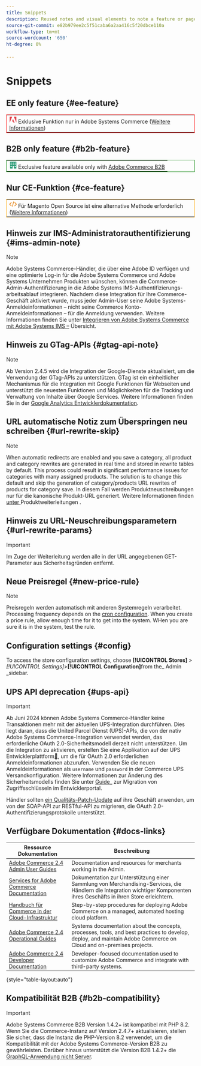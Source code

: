 ```yaml
---
title: Snippets
description: Reused notes and visual elements to note a feature or page applying to a specific edition
source-git-commit: e82b979ee2c5f51caba6a2aa416c5f20dbce110a
workflow-type: tm+mt
source-wordcount: '650'
ht-degree: 0%

---
```


# Snippets

## EE only feature {#ee-feature}

<table style="border:1px solid red">
<tr><td><img alt="Adobe Commerce-Funktion" src="../assets/adobe-logo.svg" width="20" height="20" /> Exklusive Funktion nur in Adobe Systems Commerce (<a href="https://experienceleague.adobe.com/docs/commerce-admin/user-guides/home.html#product-editions">Weitere Informationen</a>)</td></tr>
</table>

## B2B only feature {#b2b-feature}

<table style="border:1px solid green">
<tr><td><img alt="Adobe Commerce B2B feature" src="../assets/b2b.svg" width="20" height="20" /> Exclusive feature available only with <a href="https://experienceleague.adobe.com/docs/commerce-admin/b2b/introduction.html?lang=en">Adobe Commerce B2B</a></td></tr>
</table>

## Nur CE-Funktion {#ce-feature}

<table style="border:1px solid orange">
<tr><td><img alt="Funktion Magento Open Source" src="../assets/open-source.svg" width="20" height="20" /> Für Magento Open Source ist eine alternative Methode erforderlich (<a href="https://experienceleague.adobe.com/docs/commerce-admin/user-guides/home.html#product-editions">Weitere Informationen</a>)</td></tr>
</table>

## Hinweis zur IMS-Administratorauthentifizierung {#ims-admin-note}

>[!NOTE]
>
>Adobe Systems Commerce-Händler, die über eine Adobe ID verfügen und eine optimierte Log-in für die Adobe Systems Commerce und Adobe Systems Unternehmen Produkten wünschen, können die Commerce-Admin-Authentifizierung in die Adobe Systems IMS-Authentifizierungs-arbeitsablauf integrieren. Nachdem diese Integration für Ihre Commerce-Geschäft aktiviert wurde, muss jeder Admin-User seine Adobe Systems-Anmeldeinformationen – nicht seine Commerce Konto-Anmeldeinformationen – für die Anmeldung verwenden. Weitere Informationen finden Sie unter [Integrieren von Adobe Systems Commerce mit Adobe Systems IMS –](/help/getting-started/adobe-ims-integration-overview.md) Übersicht.

## Hinweis zu GTag-APIs {#gtag-api-note}

>[!NOTE]
>
>Ab Version 2.4.5 wird die Integration der Google-Dienste aktualisiert, um die Verwendung der GTag-APIs zu unterstützen. GTag ist ein einheitlicher Mechanismus für die Integration mit Google Funktionen für Webseiten und unterstützt die neuesten Funktionen und Möglichkeiten für die Tracking und Verwaltung von Inhalte über Google Services. Weitere Informationen finden Sie in der [Google Analytics Entwicklerdokumentation](https://developers.google.com/analytics/devguides/collection/gtagjs).

## URL automatische Notiz zum Überspringen neu schreiben {#url-rewrite-skip}

>[!NOTE]
>
>When automatic redirects are enabled and you save a category, all product and category rewrites are generated in real time and stored in rewrite tables by default. This process could result in significant performance issues for categories with many assigned products. The solution is to change this default and skip the generation of category/products URL rewrites of products for category save. In diesem Fall werden Produktneuschreibungen nur für die kanonische Produkt-URL generiert. Weitere Informationen finden [ unter ](/help/merchandising-promotions/url-redirect-product-automatic.md) Produktweiterleitungen .

## Hinweis zu URL-Neuschreibungsparametern {#url-rewrite-params}

>[!IMPORTANT]
>
>Im Zuge der Weiterleitung werden alle in der URL angegebenen GET-Parameter aus Sicherheitsgründen entfernt.

## Neue Preisregel {#new-price-rule}

>[!NOTE]
>
>Preisregeln werden automatisch mit anderen Systemregeln verarbeitet. Processing frequency depends on the [cron configuration](https://experienceleague.adobe.com/docs/commerce-operations/configuration-guide/cli/configure-cron-jobs.html). When you create a price rule, allow enough time for it to get into the system. WHen you are sure it is in the system, test the rule.

## Configuration settings {#config}

To access the store configuration settings, choose **[!UICONTROL Stores]** > _[!UICONTROL Settings]_>**[!UICONTROL Configuration]**&#x200B;from the_ Admin _sidebar.

## UPS API deprecation {#ups-api}

>[!IMPORTANT]
>
>Ab Juni 2024 können Adobe Systems Commerce-Händler keine Transaktionen mehr mit der aktuellen UPS-Integration durchführen. Dies liegt daran, dass die United Parcel Dienst (UPS)-APIs, die von der nativ Adobe Systems Commerce-Integration verwendet werden, das erforderliche OAuth 2.0-Sicherheitsmodell derzeit nicht unterstützen. Um die Integration zu aktivieren, erstellen Sie eine Applikation auf der UPS Entwicklerplattform[&#128279;](https://developer.ups.com/get-started), um die für OAuth 2.0 erforderlichen Anmeldeinformationen abzurufen. Verwenden Sie die neuen Anmeldeinformationen als `username` und `password` in der Commerce UPS Versandkonfiguration. Weitere Informationen zur Änderung des Sicherheitsmodells finden Sie unter [Guide_](https://developer.ups.com/oauth-developer-guide) zur Migration von Zugriffsschlüsseln im Entwicklerportal. <br/>
>
>Händler sollten [ein Qualitäts-Patch-Update](https://experienceleague.adobe.com/docs/commerce-knowledge-base/kb/troubleshooting/known-issues-patches-attached/ups-shipping-method-integration-migration-from-soap-to-restful-api.html) auf ihre Geschäft anwenden, um von der SOAP-API zur RESTful-API zu migrieren, die OAuth 2.0-Authentifizierungsprotokolle unterstützt.


## Verfügbare Dokumentation {#docs-links}

| Ressource Dokumentation | Beschreibung |
|----------------------- | ----------- |
| [Adobe Commerce 2.4 Admin User Guides](../landing/home.md) | Documentation and resources for merchants working in the Admin. |
| [Services for Adobe Commerce Documentation](https://experienceleague.adobe.com/docs/commerce/user-guides/home.html) | Dokumentation zur Unterstützung einer Sammlung von Merchandising-Services, die Händlern die Integration wichtiger Komponenten ihres Geschäfts in ihren Store erleichtern. |
| [Handbuch für Commerce in der Cloud-Infrastruktur](https://experienceleague.adobe.com/docs/commerce-cloud-service/user-guide/overview.html) | Step-by-step procedures for deploying Adobe Commerce on a managed, automated hosting cloud platform. |
| [Adobe Commerce 2.4 Operational Guides](https://experienceleague.adobe.com/docs/commerce-operations/operational-guides/home.html) | Systems documentation about the concepts, processes, tools, and best practices to develop, deploy, and maintain Adobe Commerce on Cloud and on-premises projects. |
| [Adobe Commerce 2.4 Developer Documentation](https://developer.adobe.com/commerce/docs) | Developer-focused documentation used to customize Adobe Commerce and integrate with third-party systems. |

{style="table-layout:auto"}

## Kompatibilität B2B {#b2b-compatibility}

>[!IMPORTANT]
>
>Adobe Systems Commerce B2B Version 1.4.2+ ist kompatibel mit PHP 8.2. Wenn Sie die Commerce-Instanz auf Version 2.4.7+ aktualisieren, stellen Sie sicher, dass die Instanz die PHP-Version 8.2 verwendet, um die Kompatibilität mit der Adobe Systems Commerce-Version B2B zu gewährleisten. Darüber hinaus unterstützt die Version B2B 1.4.2+ die [GraphQL-Anwendung nicht Server](https://experienceleague.adobe.com/en/docs/commerce-operations/performance-best-practices/concepts/application-server).
